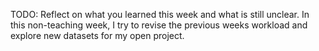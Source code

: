 TODO: Reflect on what you learned this week and what is still unclear.
In this non-teaching week, I try to revise the previous weeks workload and explore new datasets for my open project.
